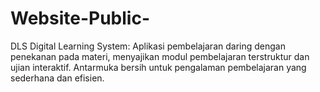 # Website-Public-
DLS Digital Learning System: Aplikasi pembelajaran daring dengan penekanan pada materi, menyajikan modul pembelajaran terstruktur dan ujian interaktif. Antarmuka bersih untuk pengalaman pembelajaran yang sederhana dan efisien.
